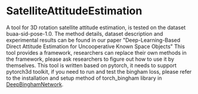 # SatelliteAttitudeEstimation
A tool for 3D rotation satellite attitude estimation, is tested on the dataset buaa-sid-pose-1.0.
The method details, dataset description and experimental results can be found in our paper "Deep-Learning-Based Direct Attitude Estimation for Uncooperative Known Space Objects"
This tool provides a framework, researchers can replace their own methods in the framework, please ask researchers to figure out how to use it by themselves.
This tool is written based on pytorch, it needs to support pytorch3d toolkit, if you need to run and test the bingham loss, please refer to the installation and setup method of torch_bingham library in [DeepBinghamNetwork](https://github.com/Multimodal3DVision/torch_bingham).
